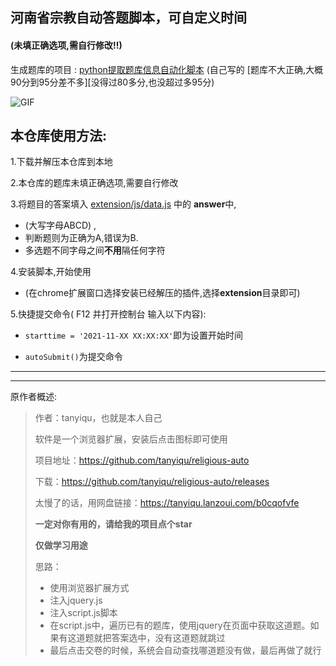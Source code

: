 ## 河南省宗教自动答题脚本，可自定义时间
#### (未填正确选项,需自行修改!!)
生成题库的项目 : [python提取题库信息自动化脚本](https://github.com/zkeq/religious-auto_data-py)
(自己写的  [题库不大正确,大概90分到95分差不多][没得过80多分,也没超过多95分)

![GIF](https://edu-image.nosdn.127.net/D97468EE8EBE2D04A09C4B76A3F55FE6.gif)

## 本仓库使用方法:

1.下载并解压本仓库到本地

2.本仓库的题库未填正确选项,需要自行修改

3.将题目的答案填入 [extension/js/data.js](/extension/js/data.js) 中的 **answer**中,
  -  (大写字母ABCD) , 
  -  判断题则为正确为A,错误为B. 
  -  多选题不同字母之间**不用**隔任何字符

4.安装脚本,开始使用
  - (在chrome扩展窗口选择安装已经解压的插件,选择**extension**目录即可)

5.快捷提交命令( F12 并打开控制台 输入以下内容): 
  -  ` starttime = '2021-11-XX XX:XX:XX' `即为设置开始时间

  - `autoSubmit()`为提交命令

-------------
-------------
原作者概述:

> 作者：tanyiqu，也就是本人自己
>
> 软件是一个浏览器扩展，安装后点击图标即可使用
> 
> 
> 
> 项目地址：https://github.com/tanyiqu/religious-auto
> 
> 下载：https://github.com/tanyiqu/religious-auto/releases
> 
> 太慢了的话，用网盘链接：https://tanyiqu.lanzoui.com/b0cqofvfe
> 
> **一定对你有用的，请给我的项目点个star**
>
> **仅做学习用途**
> 
> 思路：
> 
> - 使用浏览器扩展方式
> - 注入jquery.js
> - 注入script.js脚本
> - 在script.js中，遍历已有的题库，使用jquery在页面中获取这道题。如果有这道题就把答案选中，没有这道题就跳过
> - 最后点击交卷的时候，系统会自动查找哪道题没有做，最后再做了就行
